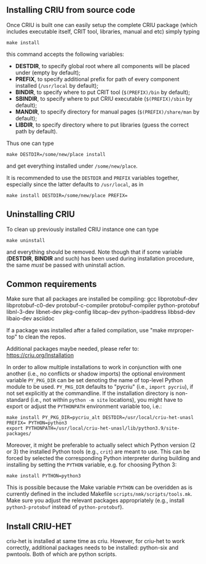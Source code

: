 ## Installing CRIU from source code

Once CRIU is built one can easily setup the complete CRIU package
(which includes executable itself, CRIT tool, libraries, manual
and etc) simply typing

    make install

this command accepts the following variables:

 * **DESTDIR**, to specify global root where all components will be placed under (empty by default);
 * **PREFIX**, to specify additional prefix for path of every component installed (`/usr/local` by default);
 * **BINDIR**, to specify where to put CRIT tool (`$(PREFIX)/bin` by default);
 * **SBINDIR**, to specify where to put CRIU executable (`$(PREFIX)/sbin` by default);
 * **MANDIR**, to specify directory for manual pages (`$(PREFIX)/share/man` by default);
 * **LIBDIR**, to specify directory where to put libraries (guess the correct path  by default).

Thus one can type

    make DESTDIR=/some/new/place install

and get everything installed under `/some/new/place`.

It is recommended to use the `DESTDIR` and `PREFIX` variables together, especially since the latter defaults to
`/usr/local`, as in

```
make install DESTDIR=/some/new/place PREFIX=
```

## Uninstalling CRIU

To clean up previously installed CRIU instance one can type

    make uninstall

and everything should be removed. Note though that if some variable (**DESTDIR**, **BINDIR**
and such) has been used during installation procedure, the same *must* be passed with
uninstall action.


## Common requirements

Make sure that all packages are installed be compiling:
gcc libprotobuf-dev libprotobuf-c0-dev protobuf-c-compiler protobuf-compiler python-protobuf
libnl-3-dev libnet-dev pkg-config libcap-dev python-ipaddress libbsd-dev libaio-dev asciidoc

If a package was installed after a failed compilation, use "make mrproper-top" to clean the repos.

Additional packages maybe needed, please refer to: https://criu.org/Installation

In order to allow multiple installations to work in conjunction with one another (i.e., no conflicts or shadow imports)
the optional environment variable `PY_PKG_DIR` can be set denoting the name of top-level Python module to be used.
`PY_PKG_DIR` defaults to "pycriu" (i.e., `import pycriu`), if not set explicitly at the commandline.
If the installation directory is non-standard (i.e., not within `python -m site` locations), you might have to export or
adjust the `PYTHONPATH` environment variable too, i.e.:

```
make install PY_PKG_DIR=pycriu_alt DESTDIR=/usr/local/criu-het-unasl PREFIX= PYTHON=python3
export PYTHONPATH=/usr/local/criu-het-unasl/lib/python3.9/site-packages/
```

Moreover, it might be preferable to actually select which Python version (2 or 3) the installed Python tools (e.g.,
`crit`) are meant to use.
This can be forced by selected the corresponding Python interpreter during building and installing by setting the
`PYTHON` variable, e.g. for choosing Python 3:

```
make install PYTHON=python3
```

This is possible because the Make variable `PYTHON` can be overidden as is currently defined in the included Makefile
`scripts/nmk/scripts/tools.mk`. Make sure you adjust the relevant packages appropriately (e.g., install
`python3-protobuf` instead of `python-protobuf`).

## Install CRIU-HET

criu-het is installed at same time as criu. However, for criu-het to work correctly, additional
packages needs to be installed: python-six and pwntools. Both of which are python scripts.

